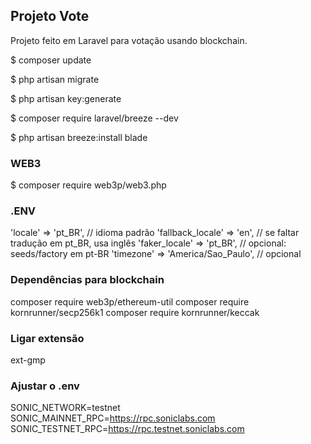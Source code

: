 ## Projeto Vote

Projeto feito em Laravel para votação usando blockchain.


$ composer update

$ php artisan migrate

$ php artisan key:generate

$ composer require laravel/breeze --dev

$ php artisan breeze:install blade

### WEB3
$ composer require web3p/web3.php


### .ENV
'locale' => 'pt_BR',            // idioma padrão
'fallback_locale' => 'en',      // se faltar tradução em pt_BR, usa inglês
'faker_locale' => 'pt_BR',      // opcional: seeds/factory em pt-BR
'timezone' => 'America/Sao_Paulo', // opcional


### Dependências para blockchain
composer require web3p/ethereum-util
composer require kornrunner/secp256k1
composer require kornrunner/keccak


### Ligar extensão
ext-gmp

### Ajustar o .env
SONIC_NETWORK=testnet
SONIC_MAINNET_RPC=https://rpc.soniclabs.com
SONIC_TESTNET_RPC=https://rpc.testnet.soniclabs.com